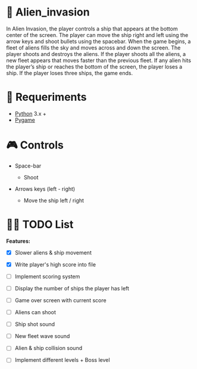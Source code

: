 # 👾 Alien_invasion
In Alien Invasion, the player controls a ship that appears at the bottom center of the screen. The player can move the ship right and left using the arrow keys and shoot bullets using the spacebar. When the game begins, a fleet of aliens fills the sky and moves across and down the screen. The player shoots and destroys the aliens. If the player shoots all the aliens, a new fleet appears that moves faster than the previous fleet. If any alien hits the player’s ship or reaches the bottom of the screen, the player loses a ship. If the player loses three ships, the game ends.

# 🔧 Requeriments
- [Python](https://www.python.org/) 3.x +
- [Pygame](https://www.pygame.org/)

# :video_game: Controls
- Space-bar
  - Shoot

- Arrows keys (left - right)
  - Move the ship left / right

# 👩‍💻 TODO List

**Features:**
- [x] Slower aliens & ship movement
- [x] Write player's high score into file
- [ ] Implement scoring system
- [ ] Display the number of ships the player has left
- [ ] Game over screen with current score
- [ ] Aliens can shoot
- [ ] Ship shot sound
- [ ] New fleet wave sound
- [ ] Alien & ship collision sound
- [ ] Implement different levels + Boss level

